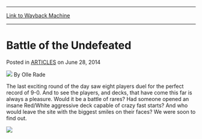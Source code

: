 
---
[Link to Wayback Machine](https://web.archive.org/web/20150921095431/http://magic.wizards.com/en/articles/archive/battle-undefeated-2014-06-28)

[_metadata_:author]:- "Olle Rade"
[_metadata_:description]:- "The last exciting round of the day saw eight players duel for the perfect record of 9-0. And to see the players, and decks, that have come this far is always a pleasure. Would it be a battle of rares? Had someone opened an insane Red/White aggressive deck capable of crazy fast starts? And who would leave the site with the biggest smiles on their faces? We were soon to find out."
[_metadata_:generator]:- "Drupal 7 (http://drupal.org)"
[_metadata_:node]:- "229341"
[_metadata_:publish_date]:- "2014-06-28"
[_metadata_:source]:- "div-main-content"
[_metadata_:title]:- "Battle of the Undefeated"
[_metadata_:wayback_capture_timestamp]:- "2015-09-21 09:54:31"
[_metadata_:wayback_raw_url]:- "https://web.archive.org/web/20150921095431id_/http://magic.wizards.com/en/articles/archive/battle-undefeated-2014-06-28"
[_metadata_:wayback_url]:- "http://magic.wizards.com/en/articles/archive/battle-undefeated-2014-06-28"
---


Battle of the Undefeated
========================



 Posted in [ARTICLES](/en/articles)
 on June 28, 2014 






![](https://media.magic.wizards.com/styles/auth_small/public/images/person/olle_rade_author.jpg)
By Olle Rade










The last exciting round of the day saw eight players duel for the perfect record of 9-0. And to see the players, and decks, that have come this far is always a pleasure. Would it be a battle of rares? Had someone opened an insane Red/White aggressive deck capable of crazy fast starts? And who would leave the site with the biggest smiles on their faces? We were soon to find out.



![](https://media.wizards.com/2014/events/gpmil14/Top-tables.jpg)
  





